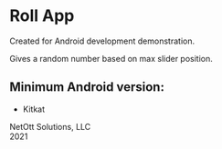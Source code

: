 # Roll App

Created for Android development demonstration.

Gives a random number based on max slider position.

## Minimum Android version:
* Kitkat

NetOtt Solutions, LLC<br>
2021
